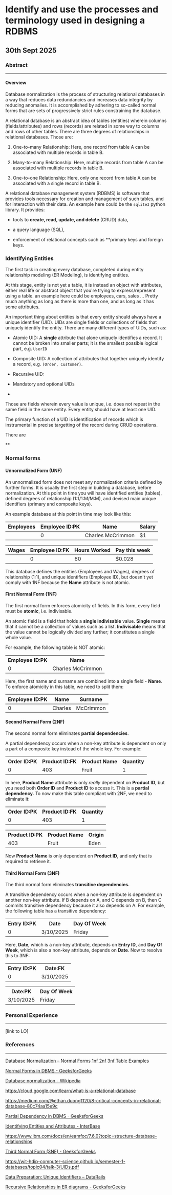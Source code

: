 # Identify and use the processes and terminology used in designing a RDBMS

## 30th Sept 2025

### Abstract

----------------------------------------------

#### Overview

Database normalization is the process of structuring relational databases in a way that reduces data redundancies and increases data integrity by reducing anomalies. It is accomplished by adhering to so-called normal forms that are sets of progressively strict rules constraining the database.

A relational database is an abstract idea of tables (entities) wherein columns (fields/attributes) and rows (records) are related in some way to columns and rows of other tables. There are three degrees of relationships in relational databases. Those are:

1. One-to-many Relationship: Here, one record from table A can be associated with multiple records in table B.

2. Many-to-many Relationship: Here, multiple records from table A can be associated with multiple records in table B.

3. One-to-one Relationship: Here, only one record from table A can be associated with a single record in table B.

A relational database management system (RDBMS) is software that provides tools necessary for creation and management of such tables, and for interaction with their data. An example here could be the `sqlite3` python library. It provides:

- tools to **create, read, update, and delete** (CRUD) data,

- a query language (SQL),

- enforcement of relational concepts such as **primary keys and foreign keys.



### Identifying Entities

The first task in creating every database, completed during entity relationship modeling (ER Modeling), is identifying entities.

At this stage, entity is not yet a table, it is instead an object with attributes, either real life or abstract object that you're trying to express/represent using a table. an example here could be employees, cars, sales ... Pretty much anything as long as there is more than one, and as long as it has some attributes.



An important thing about entities is that every entity should always have a unique identifier (UID). UIDs are single fields or collections of fields that uniquely identify the entity. There are many different types of UIDs, such as:

* Atomic UID: A **single** attribute that alone uniquely identifies a record. It cannot be broken into smaller parts; it is the smallest possible logical part, e.g. `UserID`

* Composite UID: A collection of attributes that together uniquely identify a record, e.g. `(Order, Customer)`.

* Recursive UID: 

* Mandatory and optional UIDs

* 



Those are fields wherein every value is unique, i.e. does not repeat in the same field in the same entity. Every entity should have at least one UID. 

The primary function of a UID is identification of records which is instrumental in precise targetting of the record during CRUD operations.

There are 



**

### Normal forms

#### Unnormalized Form (UNF)

An unnormalized form does not meet any normalization criteria defined by further forms. It is usually the first step in building a database, before normalization. At this point in time you will have identified entities (tables), defined degrees of relationship (1:1/1:M/M:M), and devised main unique identifiers (primary and composite keys).

An example database at this point in time may look like this:

| Employees | Employee ID:PK | Name              | Salary |
| --------- | -------------- | ----------------- | ------ |
|           | 0              | Charles McCrimmon | $1     |

| Wages | Employee ID:FK | Hours Worked | Pay this week |
| ----- | -------------- | ------------ | ------------- |
|       | 0              | 60           | $0.028        |

This database defines the entities (Employees and Wages), degrees of relationship (1:1), and unique identifiers (Employee ID), but doesn't yet comply with 1NF because the **Name** attribute is not atomic.

#### First Normal Form (1NF)

The first normal form enforces atomicity of fields. In this form, every field must be **atomic**, i.e. indivisable.

An atomic field is a field that holds a **single indivisable** value. **Single** means that it cannot be a collection of values such as a list. **Indivisable** means that the value cannot be logically divided any further; it constitutes a single whole value.

For example, the following table is NOT atomic:

<table>
<tr>
<th>Employee ID:PK</th>
<th>Name</th>
</tr>
<tr>
<td>0</td>
<td>Charles McCrimmon</td>
</tr>
</table>

Here, the first name and surname are combined into a single field - **Name**. To enforce atomicity in this table, we need to split them:

| Employee ID:PK | Name    | Surname   |
| -------------- | ------- | --------- |
| 0              | Charles | McCrimmon |

#### Second Normal Form (2NF)

The second normal form eliminates **partial dependencies**. 

A partial dependency occurs when a non-key attribute is dependent on only a part of a composite key instead of the whole key. For example:

<table>
  <tr>
     <th>Order ID:PK</th>
     <th>Product ID:FK</th>
     <th>Product Name</th>
     <th>Quantity</th>
  </tr>
  <tr>
     <td>0</td>
     <td>403</td>
     <td>Fruit</td>
     <td>1</td>
  </tr>
</table>

In here, **Product Name** attribute is only *really* dependent on **Product ID**, but you need both **Order ID** and **Product ID** to access it. This is a **partial dependency.** To now make this table compliant with 2NF, we need to eliminate it:

<table>
<tr>
<th>Order ID:PK</th>
<th>Product ID:FK</th>
<th>Quantity</th>
</tr>
<tr>
<td>0</td>
<td>403</td>
<td>1</td>
</tr>
</table>

<table>
<tr>
    <th>Product ID:PK</th>
    <th>Product Name</th>
    <th>Origin</th>
<tr>
    <td>403</td>
    <td>Fruit</td>
    <td>Eden</td>
</table>

Now **Product Name** is only dependent on **Product ID**, and only that is required to retrieve it.

#### Third Normal Form (3NF)

The third normal form eliminates **transitive dependencies.**

A transitive dependency occurs when a non-key attribute is dependent on another non-key attribute. If B depends on A, and C depends on B, then C commits transitive dependency because it also depends on A. For example, the following table has a transitive dependency:

<table>
<tr>
<th>Entry ID:PK</th>
<th>Date</th>
<th>Day Of Week</th>
</tr>
<tr>
<td>0</td>
<td>3/10/2025</td>
<td>Friday</td>
</tr>
</table>

Here, **Date**, which is a non-key attribute, depends on **Entry ID**, and **Day Of Week**, which is also a non-key attribute, depends on **Date**. Now to resolve this to 3NF:

<table>
<tr>
<th>Entry ID:PK</th>
<th>Date:FK</th>
</tr>
<tr>
<td>0</td>
<td>3/10/2025</td>
</tr>
</table>

<table>
<tr>
<th>Date:PK</th>
<th>Day Of Week</th>
</tr>
<tr>
<td>3/10/2025</td>
<td>Friday</td>
</tr>
</table>

### Personal Experience

----------------------------------------------



[link to LO]

### References

----------------------------------------------

[Database Normalization – Normal Forms 1nf 2nf 3nf Table Examples](https://www.freecodecamp.org/news/database-normalization-1nf-2nf-3nf-table-examples/)

[Normal Forms in DBMS - GeeksforGeeks](https://www.geeksforgeeks.org/dbms/normal-forms-in-dbms/)

[Database normalization - Wikipedia](https://en.wikipedia.org/wiki/Database_normalization)

https://cloud.google.com/learn/what-is-a-relational-database

https://medium.com/@ethan.duong1120/8-critical-concepts-in-relational-database-80c74aa15e9c

[Partial Dependency in DBMS - GeeksforGeeks](https://www.geeksforgeeks.org/dbms/partial-dependency-in-dbms/)

[Identifying Entities and Attributes - InterBase](https://docwiki.embarcadero.com/InterBase/2020/en/Identifying_Entities_and_Attributes)

https://www.ibm.com/docs/en/eamfoc/7.6.0?topic=structure-database-relationships

[Third Normal Form (3NF) - GeeksforGeeks](https://www.geeksforgeeks.org/dbms/third-normal-form-3nf/)

https://wit-hdip-computer-science.github.io/semester-1-databases/topic04/talk-3/UIDs.pdf

[Data Preparation: Unique Identifiers &ndash; DataRails](https://support.datarails.com/hc/en-us/articles/11047617937181-Data-Preparation-Unique-Identifiers)

[Recursive Relationships in ER diagrams - GeeksforGeeks](https://www.geeksforgeeks.org/dbms/recursive-relationships-in-er-diagrams/)
